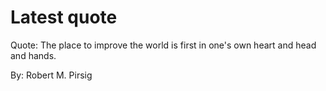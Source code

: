 # Latest quote 

Quote: The place to improve the world is first in one's own heart and head and hands. 

By: Robert M. Pirsig